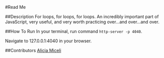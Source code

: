 #Read Me

##Description
For loops, for loops, for loops. An incredibly important part of JavaScript, very useful, and very worth practicing over...and over...and over.

##How To Run
In your terminal, run command ```http-server -p 4040```.

Navigate to 127.0.0.1:4040 in your browser.


##Contributors
<a href="www.github.com/aliciamiceli">Alicia Miceli</a>